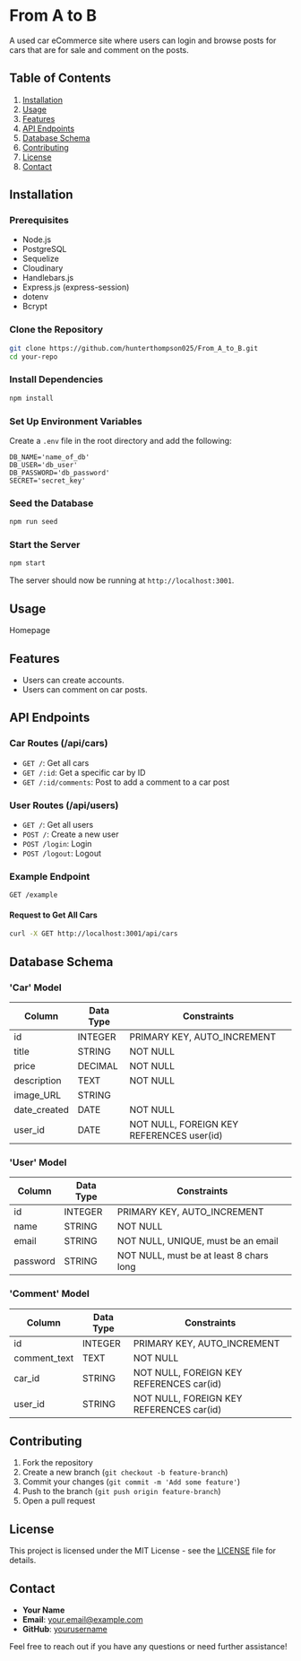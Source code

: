# From A to B

A used car eCommerce site where users can login and browse posts for cars that are for sale and comment on the posts.

## Table of Contents

1. [Installation](#installation)
2. [Usage](#usage)
3. [Features](#features)
4. [API Endpoints](#api-endpoints)
5. [Database Schema](#database-schema)
6. [Contributing](#contributing)
7. [License](#license)
8. [Contact](#contact)

## Installation

### Prerequisites

- Node.js
- PostgreSQL
- Sequelize
- Cloudinary
- Handlebars.js
- Express.js (express-session)
- dotenv
- Bcrypt

### Clone the Repository

```bash
git clone https://github.com/hunterthompson025/From_A_to_B.git
cd your-repo
```

### Install Dependencies

```bash
npm install
```

### Set Up Environment Variables

Create a `.env` file in the root directory and add the following:

```
DB_NAME='name_of_db'
DB_USER='db_user'
DB_PASSWORD='db_password'
SECRET='secret_key'
```

### Seed the Database

```bash
npm run seed
```

### Start the Server

```bash
npm start
```

The server should now be running at `http://localhost:3001`.

## Usage

Homepage



## Features

- Users can create accounts.
- Users can comment on car posts.

## API Endpoints

### Car Routes (/api/cars)

- `GET /`: Get all cars
- `GET /:id`: Get a specific car by ID
- `GET /:id/comments`: Post to add a comment to a car post

### User Routes (/api/users)

- `GET /`: Get all users
- `POST /`: Create a new user
- `POST /login`: Login
- `POST /logout`: Logout

### Example Endpoint

```http
GET /example
```

#### Request to Get All Cars

```bash
curl -X GET http://localhost:3001/api/cars
```

## Database Schema

### 'Car' Model

| Column      | Data Type | Constraints                              |
|-------------|-----------|------------------------------------------|
| id          | INTEGER   | PRIMARY KEY, AUTO_INCREMENT              |
| title       | STRING    | NOT NULL                                 |
| price       | DECIMAL   | NOT NULL                                 |
| description | TEXT      | NOT NULL                                 |
| image_URL   | STRING    |                                          |
| date_created| DATE      | NOT NULL                                 |
| user_id     | DATE      | NOT NULL, FOREIGN KEY REFERENCES user(id)|

### 'User' Model

| Column      | Data Type | Constraints                            |
|-------------|-----------|----------------------------------------|
| id          | INTEGER   | PRIMARY KEY, AUTO_INCREMENT            |
| name        | STRING    | NOT NULL                               |
| email       | STRING    | NOT NULL, UNIQUE, must be an email     |
| password    | STRING    | NOT NULL, must be at least 8 chars long|

### 'Comment' Model

| Column      | Data Type | Constraints                             |
|-------------|-----------|-----------------------------------------|
| id          | INTEGER   | PRIMARY KEY, AUTO_INCREMENT             |
| comment_text| TEXT      | NOT NULL                                |
| car_id      | STRING    | NOT NULL, FOREIGN KEY REFERENCES car(id)|
| user_id     | STRING    | NOT NULL, FOREIGN KEY REFERENCES car(id)|

## Contributing

1. Fork the repository
2. Create a new branch (`git checkout -b feature-branch`)
3. Commit your changes (`git commit -m 'Add some feature'`)
4. Push to the branch (`git push origin feature-branch`)
5. Open a pull request

## License

This project is licensed under the MIT License - see the [LICENSE](LICENSE) file for details.

## Contact

- **Your Name**
- **Email**: your.email@example.com
- **GitHub**: [yourusername](https://github.com/yourusername)

Feel free to reach out if you have any questions or need further assistance!